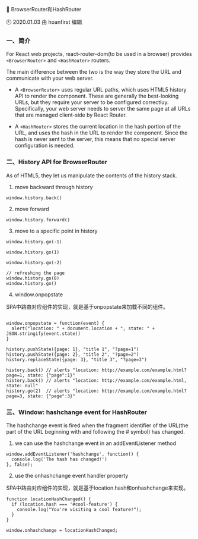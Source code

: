 🐾 BrowserRouter和HashRouter

🕘 2020.01.03 由 hoanfirst 编辑

### 一、简介

For React web projects, react-router-dom(to be used in a browser) provides `<BrowserRouter>` and `<HashRouter>` routers.

The main difference between the two is the way they store the 
URL and communicate with your web server.

- A `<BrowserRouter>` uses regular URL paths, which uses HTML5 history API to render the component. These are generally the best-looking URLs, but they require your server to be configured correctluy. Specifically, your web server needs to server the same page at all URLs that are managed client-side by React Router.

- A `<HashRouter>` stores the current location in the hash portion of the URL, and uses the hash in the URL to render the component. Since the hash is never sent to the server, this means that no special server configuration is needed.

### 二、History API for BrowserRouter

As of HTML5, they let us manipulate the contents of the history stack.

1. move backward through history

```
window.history.back()
```

2. move forward

```
window.history.forward()
```

3. move to a specific point in history

```
window.history.go(-1)

window.history.go(1)

window.history.go(-2)

// refreshing the page
window.history.go(0)
window.history.go()

```

4. window.onpopstate

SPA中路由对应组件的实现，就是基于onpopstate来加载不同的组件。

```

window.onpopstate = function(event) {
  alert("location: " + document.location + ", state: " + JSON.stringify(event.state))
}

history.pushState({page: 1}, "title 1", "?page=1")
history.pushState({page: 2}, "title 2", "?page=2")
history.replaceState({page: 3}, "title 3", "?page=3")

history.back() // alerts "location: http://example.com/example.html?page=1, state: {"page":1}"
history.back() // alerts "location: http://example.com/example.html, state: null"
history.go(2)  // alerts "location: http://example.com/example.html?page=3, state: {"page":3}"

```

### 三、Window: hashchange event for HashRouter

The hashchange event is fired when the fragment identifier of the URL(the part of the URL beginning with and following the # symbol) has changed.

1. we can use the hashchange event in an addEventListener method

```
window.addEventListener('hashchange', function() {
  console.log('The hash has changed!')
}, false);
```

2. use the onhashchange event handler property

SPA中路由对应组件的实现，就是基于location.hash和onhashchange来实现。

```
function locationHashChanged() {
  if (location.hash === '#cool-feature') {
    console.log("You're visiting a cool feature!");
  }
}

window.onhashchange = locationHashChanged;
```

